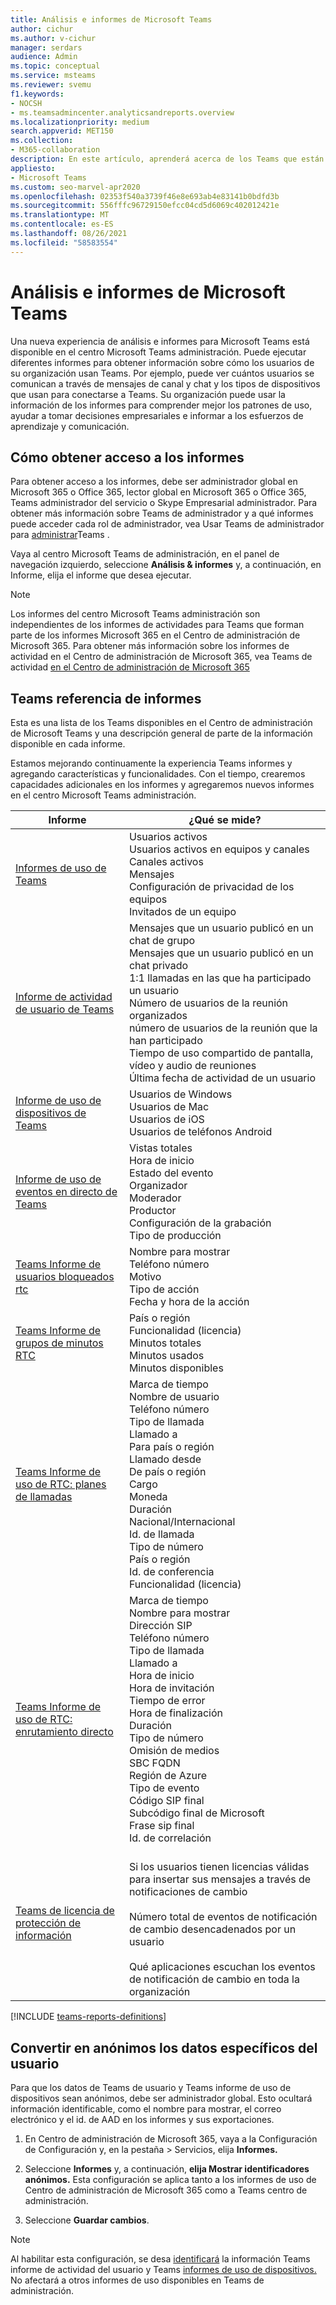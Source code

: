 ```yaml
---
title: Análisis e informes de Microsoft Teams
author: cichur
ms.author: v-cichur
manager: serdars
audience: Admin
ms.topic: conceptual
ms.service: msteams
ms.reviewer: svemu
f1.keywords:
- NOCSH
- ms.teamsadmincenter.analyticsandreports.overview
ms.localizationpriority: medium
search.appverid: MET150
ms.collection:
- M365-collaboration
description: En este artículo, aprenderá acerca de los Teams que están disponibles en el centro Microsoft Teams administración.
appliesto:
- Microsoft Teams
ms.custom: seo-marvel-apr2020
ms.openlocfilehash: 02353f540a3739f46e8e693ab4e83141b0bdfd3b
ms.sourcegitcommit: 556fffc96729150efcc04cd5d6069c402012421e
ms.translationtype: MT
ms.contentlocale: es-ES
ms.lasthandoff: 08/26/2021
ms.locfileid: "58583554"
---
```

# <a name="microsoft-teams-analytics-and-reporting"></a>Análisis e informes de Microsoft Teams

Una nueva experiencia de análisis e informes para Microsoft Teams está disponible en el centro Microsoft Teams administración. Puede ejecutar diferentes informes para obtener información sobre cómo los usuarios de su organización usan Teams. Por ejemplo, puede ver cuántos usuarios se comunican a través de mensajes de canal y chat y los tipos de dispositivos que usan para conectarse a Teams. Su organización puede usar la información de los informes para comprender mejor los patrones de uso, ayudar a tomar decisiones empresariales e informar a los esfuerzos de aprendizaje y comunicación.

## <a name="how-to-access-the-reports"></a>Cómo obtener acceso a los informes

Para obtener acceso a los informes, debe ser administrador global en Microsoft 365 o Office 365, lector global en Microsoft 365 o Office 365, Teams administrador del servicio o Skype Empresarial administrador. Para obtener más información sobre Teams de administrador y a qué informes puede acceder cada rol de administrador, vea Usar Teams de administrador para [administrar](../using-admin-roles.md)Teams .

Vaya al centro Microsoft Teams de administración, en el panel de navegación izquierdo, seleccione **Análisis & informes** y, a continuación, en Informe, elija el informe que desea ejecutar. 

> [!NOTE]
> Los informes del centro Microsoft Teams administración son independientes de los informes de actividades para Teams que forman parte de los informes Microsoft 365 en el Centro de administración de Microsoft 365. Para obtener más información sobre los informes de actividad en el Centro de administración de Microsoft 365, vea Teams de actividad [en el Centro de administración de Microsoft 365](../teams-activity-reports.md)

## <a name="teams-reporting-reference"></a>Teams referencia de informes

Esta es una lista de los Teams disponibles en el Centro de administración de Microsoft Teams y una descripción general de parte de la información disponible en cada informe.

Estamos mejorando continuamente la experiencia Teams informes y agregando características y funcionalidades. Con el tiempo, crearemos capacidades adicionales en los informes y agregaremos nuevos informes en el centro Microsoft Teams administración.

|Informe  |¿Qué se mide? |
|---------|---------|
|[Informes de uso de Teams](teams-usage-report.md)  |  Usuarios activos<br/>Usuarios activos en equipos y canales<br/>Canales activos<br/>Mensajes<br/>Configuración de privacidad de los equipos<br/>Invitados de un equipo   |
|[Informe de actividad de usuario de Teams](user-activity-report.md)  | Mensajes que un usuario publicó en un chat de grupo<br/>Mensajes que un usuario publicó en un chat privado<br/>  1:1 llamadas en las que ha participado un usuario<br/> Número de usuarios de la reunión organizados <br/>número de usuarios de la reunión que la han participado<br/>Tiempo de uso compartido de pantalla, vídeo y audio de reuniones<br/>   Última fecha de actividad de un usuario     |
|[Informe de uso de dispositivos de Teams](device-usage-report.md)   |  Usuarios de Windows<br/>Usuarios de Mac<br/>Usuarios de iOS<br/>Usuarios de teléfonos Android     |
|[Informe de uso de eventos en directo de Teams](teams-live-event-usage-report.md)   |  Vistas totales<br>Hora de inicio<br>Estado del evento<br>Organizador<br>Moderador<br>Productor<br>Configuración de la grabación<br>Tipo de producción    |
|[Teams Informe de usuarios bloqueados rtc](pstn-blocked-users-report.md)   |  Nombre para mostrar<br>Teléfono número<br>Motivo<br>Tipo de acción<br>Fecha y hora de la acción   |
|[Teams Informe de grupos de minutos RTC](pstn-minute-pools-report.md) |  País o región<br>Funcionalidad (licencia) <br>Minutos totales<br>Minutos usados<br>Minutos disponibles|
|[Teams Informe de uso de RTC: planes de llamadas](pstn-usage-report.md#calling-plans)|  Marca de tiempo<br>Nombre de usuario<br>Teléfono número<br>Tipo de llamada <br>Llamado a<br>Para país o región <br>Llamado desde <br>De país o región<br>Cargo<br>Moneda<br>Duración<br>Nacional/Internacional<br>Id. de llamada<br>Tipo de número<br>País o región<br>Id. de conferencia<br>Funcionalidad (licencia)|
|[Teams Informe de uso de RTC: enrutamiento directo](pstn-usage-report.md#direct-routing)  |  Marca de tiempo<br>Nombre para mostrar<br>Dirección SIP<br>Teléfono número <br>Tipo de llamada<br>Llamado a<br>Hora de inicio<br>Hora de invitación<br>Tiempo de error<br>Hora de finalización<br>Duración<br>Tipo de número<br>Omisión de medios<br>SBC FQDN<br>Región de Azure<br>Tipo de evento<br>Código SIP final<br>Subcódigo final de Microsoft<br>Frase sip final<br>Id. de correlación  |
|[Teams de licencia de protección de información](information-protection-license-report.md)  | <br>Si los usuarios tienen licencias válidas para insertar sus mensajes a través de notificaciones de cambio</br><br>Número total de eventos de notificación de cambio desencadenados por un usuario</br><br>Qué aplicaciones escuchan los eventos de notificación de cambio en toda la organización</br>|


[!INCLUDE [teams-reports-definitions](../includes/teams-reports-definitions.md)]

## <a name="make-the-user-specific-data-anonymous"></a>Convertir en anónimos los datos específicos del usuario

Para que los datos de Teams de usuario y Teams informe de uso de dispositivos sean anónimos, debe ser administrador global. Esto ocultará información identificable, como el nombre para mostrar, el correo electrónico y el id. de AAD en los informes y sus exportaciones.

1. En Centro de administración de Microsoft 365, vaya a  la Configuración de Configuración y, en la pestaña \> Servicios, elija **Informes.** 
    
2. Seleccione **Informes** y, a continuación, **elija Mostrar identificadores anónimos.** Esta configuración se aplica tanto a los informes de uso de Centro de administración de Microsoft 365 como a Teams centro de administración.
  
3. Seleccione **Guardar cambios**.

> [!NOTE]
> Al habilitar esta configuración, se desa [identificará](user-activity-report.md) la información Teams informe de actividad del usuario y Teams [informes de uso de dispositivos.](device-usage-report.md) No afectará a otros informes de uso disponibles en Teams de administración.
